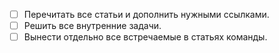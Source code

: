 - [ ] Перечитать все статьи и дополнить нужными ссылками.
- [ ] Решить все внутренние задачи.
- [ ] Вынести отдельно все встречаемые в статьях команды.